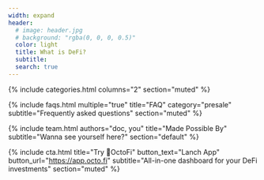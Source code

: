 ```yaml
---
width: expand
header:
  # image: header.jpg
  # background: "rgba(0, 0, 0, 0.5)"
  color: light
  title: What is DeFi?
  subtitle:
  search: true
---
```


{% include categories.html 
  columns="2" 
  section="muted" 
%}

{% include faqs.html 
  multiple="true" 
  title="FAQ" 
  category="presale" 
  subtitle="Frequently asked questions" 
  section="muted" 
%}

{% include team.html 
  authors="doc, you" 
  title="Made Possible By" 
  subtitle="Wanna see yourself here?" 
  section="default" 
%}

{% include cta.html 
  title="Try 🐙OctoFi" 
  button_text="Lanch App" 
  button_url="https://app.octo.fi" 
  subtitle="All-in-one dashboard for your DeFi investments" 
  section="muted"
%}
